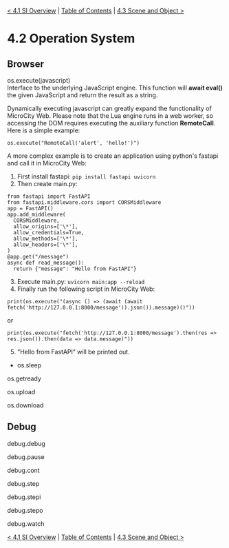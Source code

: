 [< 4.1 SI Overview](4.1_si_overview.md) | [Table of Contents](readme.md) | [4.3 Scene and Object >](4.3_scene_and_object.md)

# 4.2 Operation System

## Browser
<a id='os.execute' class='anchor'> os.execute(javascript) </a>
<br>Interface to the underlying JavaScript engine. This function will **await eval()** the given JavaScript and return the result as a string.

Dynamically executing javascript can greatly expand the functionality of MicroCity Web. Please note that the Lua engine runs in a web worker, so accessing the DOM requires executing the auxiliary function **RemoteCall**. Here is a simple example: 
```
os.execute("RemoteCall('alert', 'hello!')")
```
A more complex example is to create an application using python's fastapi and call it in MicroCity Web:
1. First install fastapi: `pip install fastapi uvicorn`
2. Then create main.py:
```
from fastapi import FastAPI
from fastapi.middleware.cors import CORSMiddleware
app = FastAPI()
app.add_middleware(
  CORSMiddleware,
  allow_origins=['\*'],
  allow_credentials=True,
  allow_methods=['\*'], 
  allow_headers=['\*'], 
)
@app.get("/message")
async def read_message():
  return {"message": "Hello from FastAPI"}
```
3. Execute main.py: `uvicorn main:app --reload`
4. Finally run the following script in MicroCity Web:
```
print(os.execute("(async () => (await (await fetch('http://127.0.0.1:8000/message')).json()).message)()"))
```
or
```
print(os.execute("fetch('http://127.0.0.1:8000/message').then(res => res.json()).then(data => data.message)"))
```
5. ”Hello from FastAPI“ will be printed out.

- <a id='os.sleep' class='anchor'> os.sleep </a>

<a id='os.getready' class='anchor'> os.getready </a>

<a id='os.upload' class='anchor'> os.upload </a>

<a id='os.download' class='anchor'> os.download </a>

## Debug
<a id='debug.debug' class='anchor'> debug.debug </a>

<a id='debug.pause' class='anchor'> debug.pause </a>

<a id='debug.cont' class='anchor'> debug.cont </a>

<a id='debug.step' class='anchor'> debug.step </a>

<a id='debug.stepi' class='anchor'> debug.stepi </a>

<a id='debug.stepo' class='anchor'> debug.stepo </a>

<a id='debug.watch' class='anchor'> debug.watch </a>

[< 4.1 SI Overview](4.1_si_overview.md) | [Table of Contents](readme.md) | [4.3 Scene and Object >](4.3_scene_and_object.md)